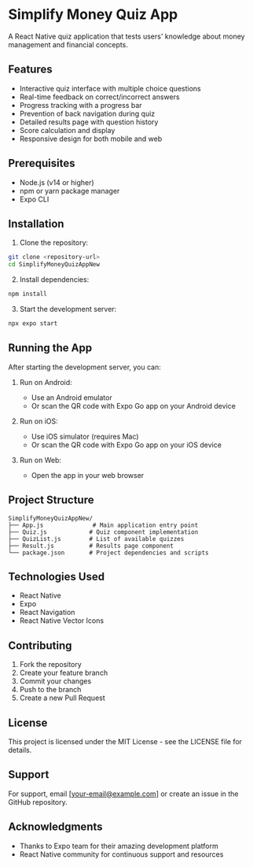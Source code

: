 # Simplify Money Quiz App

A React Native quiz application that tests users' knowledge about money management and financial concepts.

## Features

- Interactive quiz interface with multiple choice questions
- Real-time feedback on correct/incorrect answers
- Progress tracking with a progress bar
- Prevention of back navigation during quiz
- Detailed results page with question history
- Score calculation and display
- Responsive design for both mobile and web

## Prerequisites

- Node.js (v14 or higher)
- npm or yarn package manager
- Expo CLI

## Installation

1. Clone the repository:
```bash
git clone <repository-url>
cd SimplifyMoneyQuizAppNew
```

2. Install dependencies:
```bash
npm install
```

3. Start the development server:
```bash
npx expo start
```

## Running the App

After starting the development server, you can:

1. Run on Android:
   - Use an Android emulator
   - Or scan the QR code with Expo Go app on your Android device

2. Run on iOS:
   - Use iOS simulator (requires Mac)
   - Or scan the QR code with Expo Go app on your iOS device

3. Run on Web:
   - Open the app in your web browser

## Project Structure

```
SimplifyMoneyQuizAppNew/
├── App.js              # Main application entry point
├── Quiz.js            # Quiz component implementation
├── QuizList.js        # List of available quizzes
├── Result.js          # Results page component
└── package.json       # Project dependencies and scripts
```

## Technologies Used

- React Native
- Expo
- React Navigation
- React Native Vector Icons

## Contributing

1. Fork the repository
2. Create your feature branch
3. Commit your changes
4. Push to the branch
5. Create a new Pull Request

## License

This project is licensed under the MIT License - see the LICENSE file for details.

## Support

For support, email [your-email@example.com] or create an issue in the GitHub repository.

## Acknowledgments

- Thanks to Expo team for their amazing development platform
- React Native community for continuous support and resources
